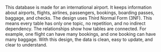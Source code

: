 This database is made for an international airport.
It keeps information about airports, flights, airlines, passengers, bookings, boarding passes, baggage, and checks.
The design uses Third Normal Form (3NF).
This means every table has only one topic, no repetition, and no indirect dependency.
The relationships show how tables are connected. For example, one flight can have many bookings, and one booking can have many baggage.
With this design, the data is clean, easy to update, and clear to understand.
